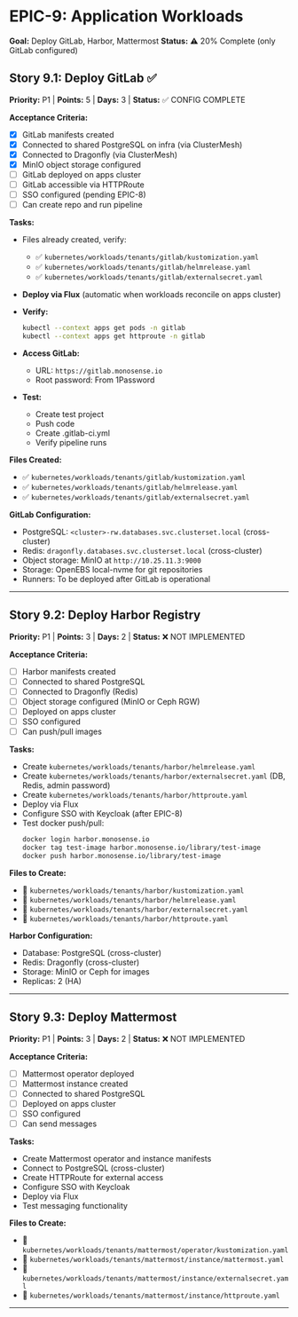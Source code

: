 # EPIC-9: Application Workloads
**Goal:** Deploy GitLab, Harbor, Mattermost
**Status:** ⚠️ 20% Complete (only GitLab configured)

## Story 9.1: Deploy GitLab ✅
**Priority:** P1 | **Points:** 5 | **Days:** 3 | **Status:** ✅ CONFIG COMPLETE

**Acceptance Criteria:**
- [x] GitLab manifests created
- [x] Connected to shared PostgreSQL on infra (via ClusterMesh)
- [x] Connected to Dragonfly (via ClusterMesh)
- [x] MinIO object storage configured
- [ ] GitLab deployed on apps cluster
- [ ] GitLab accessible via HTTPRoute
- [ ] SSO configured (pending EPIC-8)
- [ ] Can create repo and run pipeline

**Tasks:**
- Files already created, verify:
  - ✅ `kubernetes/workloads/tenants/gitlab/kustomization.yaml`
  - ✅ `kubernetes/workloads/tenants/gitlab/helmrelease.yaml`
  - ✅ `kubernetes/workloads/tenants/gitlab/externalsecret.yaml`

- **Deploy via Flux** (automatic when workloads reconcile on apps cluster)

- **Verify:**
  ```bash
  kubectl --context apps get pods -n gitlab
  kubectl --context apps get httproute -n gitlab
  ```

- **Access GitLab:**
  - URL: `https://gitlab.monosense.io`
  - Root password: From 1Password

- **Test:**
  - Create test project
  - Push code
  - Create .gitlab-ci.yml
  - Verify pipeline runs

**Files Created:**
- ✅ `kubernetes/workloads/tenants/gitlab/kustomization.yaml`
- ✅ `kubernetes/workloads/tenants/gitlab/helmrelease.yaml`
- ✅ `kubernetes/workloads/tenants/gitlab/externalsecret.yaml`

**GitLab Configuration:**
- PostgreSQL: `<cluster>-rw.databases.svc.clusterset.local` (cross-cluster)
- Redis: `dragonfly.databases.svc.clusterset.local` (cross-cluster)
- Object storage: MinIO at `http://10.25.11.3:9000`
- Storage: OpenEBS local-nvme for git repositories
- Runners: To be deployed after GitLab is operational

---

## Story 9.2: Deploy Harbor Registry
**Priority:** P1 | **Points:** 3 | **Days:** 2 | **Status:** ❌ NOT IMPLEMENTED

**Acceptance Criteria:**
- [ ] Harbor manifests created
- [ ] Connected to shared PostgreSQL
- [ ] Connected to Dragonfly (Redis)
- [ ] Object storage configured (MinIO or Ceph RGW)
- [ ] Deployed on apps cluster
- [ ] SSO configured
- [ ] Can push/pull images

**Tasks:**
- Create `kubernetes/workloads/tenants/harbor/helmrelease.yaml`
- Create `kubernetes/workloads/tenants/harbor/externalsecret.yaml` (DB, Redis, admin password)
- Create `kubernetes/workloads/tenants/harbor/httproute.yaml`
- Deploy via Flux
- Configure SSO with Keycloak (after EPIC-8)
- Test docker push/pull:
  ```bash
  docker login harbor.monosense.io
  docker tag test-image harbor.monosense.io/library/test-image
  docker push harbor.monosense.io/library/test-image
  ```

**Files to Create:**
- 🔲 `kubernetes/workloads/tenants/harbor/kustomization.yaml`
- 🔲 `kubernetes/workloads/tenants/harbor/helmrelease.yaml`
- 🔲 `kubernetes/workloads/tenants/harbor/externalsecret.yaml`
- 🔲 `kubernetes/workloads/tenants/harbor/httproute.yaml`

**Harbor Configuration:**
- Database: PostgreSQL (cross-cluster)
- Redis: Dragonfly (cross-cluster)
- Storage: MinIO or Ceph for images
- Replicas: 2 (HA)

---

## Story 9.3: Deploy Mattermost
**Priority:** P1 | **Points:** 3 | **Days:** 2 | **Status:** ❌ NOT IMPLEMENTED

**Acceptance Criteria:**
- [ ] Mattermost operator deployed
- [ ] Mattermost instance created
- [ ] Connected to shared PostgreSQL
- [ ] Deployed on apps cluster
- [ ] SSO configured
- [ ] Can send messages

**Tasks:**
- Create Mattermost operator and instance manifests
- Connect to PostgreSQL (cross-cluster)
- Create HTTPRoute for external access
- Configure SSO with Keycloak
- Deploy via Flux
- Test messaging functionality

**Files to Create:**
- 🔲 `kubernetes/workloads/tenants/mattermost/operator/kustomization.yaml`
- 🔲 `kubernetes/workloads/tenants/mattermost/instance/mattermost.yaml`
- 🔲 `kubernetes/workloads/tenants/mattermost/instance/externalsecret.yaml`
- 🔲 `kubernetes/workloads/tenants/mattermost/instance/httproute.yaml`

---

